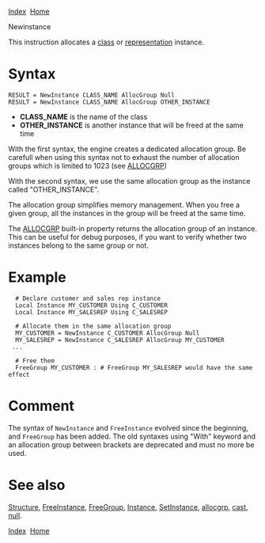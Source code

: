 [Index](index.html)  [Home](getting-started_home.html)

Newinstance

This instruction allocates a [class](developer-guide_classes.html) or [representation](developer-guide_representations.html) instance.

# Syntax

```
RESULT = NewInstance CLASS_NAME AllocGroup Null
RESULT = NewInstance CLASS_NAME AllocGroup OTHER_INSTANCE
```

* **CLASS\_NAME** is the name of the class
* **OTHER\_INSTANCE** is another instance that will be freed at the same time

With the first syntax, the engine creates a dedicated allocation group. Be carefull when using this syntax not to exhaust the number of allocation groups which is limited to 1023 (see [ALLOCGRP](4gl_allocgrp.html))

With the second syntax, we use the same allocation group as the instance called "OTHER\_INSTANCE".

The allocation group simplifies memory management. When you free a given group, all the instances in the group will be freed at the same time.

The [ALLOCGRP](4gl_allocgrp.html) built-in property returns the allocation group of an instance. This can be useful for debug purposes, if you want to verify whether two instances belong to the same group or not.

# Example

```
  # Declare customer and sales rep instance
  Local Instance MY_CUSTOMER Using C_CUSTOMER
  Local Instance MY_SALESREP Using C_SALESREP

  # Allocate them in the same allocation group
  MY_CUSTOMER = NewInstance C_CUSTOMER AllocGroup Null
  MY_SALESREP = NewInstance C_SALESREP AllocGroup MY_CUSTOMER
 ...

  # Free them
  FreeGroup MY_CUSTOMER : # FreeGroup MY_SALESREP would have the same effect
```

# Comment

The syntax of `NewInstance` and `FreeInstance` evolved since the beginning, and `FreeGroup` has been added. The old syntaxes using "With" keyword and an allocation group between brackets are deprecated and must no more be used.

# See also

[Structure](4gl_glossary-structure.html), [FreeInstance](4gl_freeinstance.html), [FreeGroup](4gl_freegroup.html), [Instance](4gl_instance.html), [SetInstance](4gl_setinstance.html), [allocgrp](4gl_allocgrp.html), [cast](4gl_cast.html), [null](4gl_null.html).

  

[Index](index.html)  [Home](getting-started_home.html)
